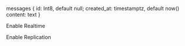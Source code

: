 messages {
  id: Int8, default null;
  created_at: timestamptz, default now()
  content: text
}

Enable Realtime

Enable Replication
